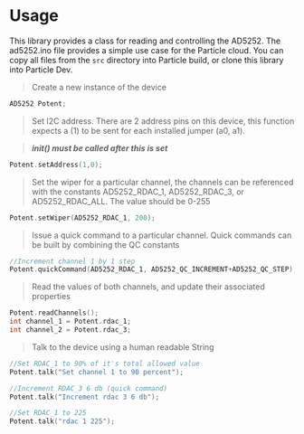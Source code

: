 # Usage

This library provides a class for reading and controlling the AD5252. The ad5252.ino file provides a simple use case for the Particle cloud. You can copy all files from the `src` directory into Particle build, or clone this library into Particle Dev.

>Create a new instance of the device
```cpp
AD5252 Potent;
```

>Set I2C address. There are 2 address pins on this device, this function expects a (1) to be sent for each installed jumper (a0, a1).

>***init() must be called after this is set***
```cpp
Potent.setAddress(1,0);
```

>Set the wiper for a particular channel, the channels can be referenced with the constants AD5252_RDAC_1, AD5252_RDAC_3, or AD5252_RDAC_ALL. The value should be 0-255
```cpp
Potent.setWiper(AD5252_RDAC_1, 200);
```

>Issue a quick command to a particular channel. Quick commands can be built by combining the QC constants
```cpp
//Increment channel 1 by 1 step
Potent.quickCommand(AD5252_RDAC_1, AD5252_QC_INCREMENT+AD5252_QC_STEP);
```

>Read the values of both channels, and update their associated properties
```cpp
Potent.readChannels();
int channel_1 = Potent.rdac_1;
int channel_2 = Potent.rdac_3;
```

>Talk to the device using a human readable String
```cpp
//Set RDAC_1 to 90% of it's total allowed value
Potent.talk("Set channel 1 to 90 percent");

//Increment RDAC_3 6 db (quick command)
Potent.talk("Increment rdac 3 6 db");

//Set RDAC_1 to 225
Potent.talk("rdac 1 225");
```
